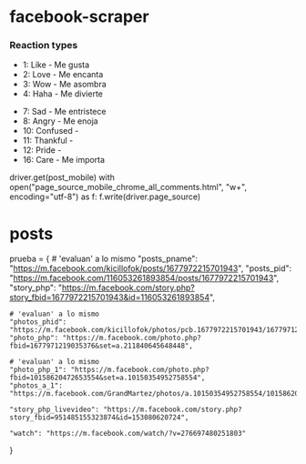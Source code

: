 # facebook-scraper

### Reaction types 
* 1: Like - Me gusta
* 2: Love - Me encanta
* 3: Wow - Me asombra
* 4: Haha - Me divierte
<!-- * 5: Yay -  -->
* 7: Sad - Me entristece
* 8: Angry - Me enoja
* 10: Confused - 
* 11: Thankful - 
* 12: Pride - 
* 16: Care - Me importa

<!-- https://developers.facebook.com/docs/graph-api/reference/post/   -->
<!-- https://developers.facebook.com/docs/graph-api/reference/v7.0/comment -->

<!-- regex: -->
<!-- # https://regex101.com/r/Mj0CMu/2 -->


<!-- 109323440782253_145220453859218?fields=actions,admin_creator,application,backdated_time,call_to_action,expanded_height,event,created_time,coordinates,comments_mirroring_domain,child_attachments,can_reply_privately,instagram_eligibility,id,icon,height,full_picture,expanded_width,is_expired,is_hidden,is_inline_created,is_popular,is_published,is_spherical,is_instagram_eligible,message,from,message_tags,parent_id,picture,place,privacy,properties,scheduled_publish_time,shares,status_type,story,story_tags,subscribed,target,targeting,timeline_visibility,updated_time,via,width -->


driver.get(post_mobile)
with open("page_source_mobile_chrome_all_comments.html", "w+", encoding="utf-8") as f:
    f.write(driver.page_source)

# posts
prueba = {
    # 'evaluan' a lo mismo
    "posts_pname": "https://m.facebook.com/kicillofok/posts/1677972215701943",
    "posts_pid": "https://m.facebook.com/116053261893854/posts/1677972215701943",
    "story_php": "https://m.facebook.com/story.php?story_fbid=1677972215701943&id=116053261893854",

    # 'evaluan' a lo mismo
    "photos_phid": "https://m.facebook.com/kicillofok/photos/pcb.1677972215701943/1677971219035376/",
    "photo_php": "https://m.facebook.com/photo.php?fbid=1677971219035376&set=a.211840645648448",

    # 'evaluan' a lo mismo
    "photo_php_1": "https://m.facebook.com/photo.php?fbid=10158620472653554&set=a.10150354952758554",
    "photos_a_1": "https://m.facebook.com/GrandMartez/photos/a.10150354952758554/10158620472653554",

    "story_php_livevideo": "https://m.facebook.com/story.php?story_fbid=951485155323874&id=153080620724",

    "watch": "https://m.facebook.com/watch/?v=276697480251803"
}

